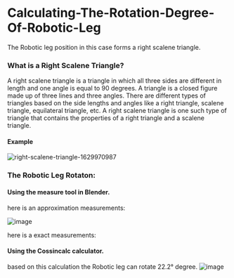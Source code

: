 # Calculating-The-Rotation-Degree-Of-Robotic-Leg
The Robotic leg position in this case forms a right scalene triangle.
### What is a Right Scalene Triangle?
A right scalene triangle is a triangle in which all three sides are different in length and one angle is equal to 90 degrees. A triangle is a closed figure made up of three lines and three angles. There are different types of triangles based on the side lengths and angles like a right triangle, scalene triangle, equilateral triangle, etc. A right scalene triangle is one such type of triangle that contains the properties of a right triangle and a scalene triangle.
#### Example
![right-scalene-triangle-1629970987](https://user-images.githubusercontent.com/70070721/179752637-6eacd065-03b4-4078-bc63-a00557f57c43.png)
### The Robotic Leg Rotaton:
#### Using the measure tool in Blender.

here is an approximation measurements:


![image](https://user-images.githubusercontent.com/70070721/179752866-a341e3eb-1bd6-4bcb-8a47-bea41929fe8f.png)

here is a exact  measurements:

#### Using the Cossincalc calculator.
based on this calculation the Robotic leg can rotate 22.2° degree.
![image](https://user-images.githubusercontent.com/70070721/179755173-c0826ec5-ce72-4f19-bd39-4aef8b594a53.png)

